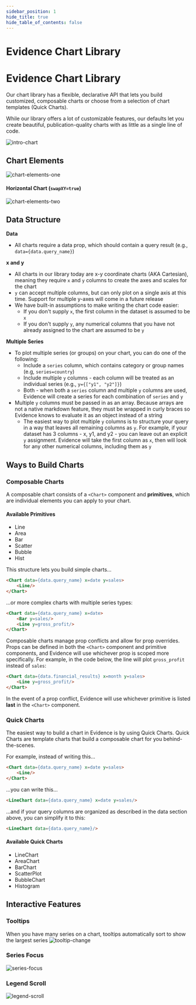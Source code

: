 ```yaml
---
sidebar_position: 1
hide_title: true
hide_table_of_contents: false
---
```


# Evidence Chart Library

<h1 class="community-header"><span class="gradient">Evidence Chart Library</span></h1>

Our chart library has a flexible, declarative API that lets you build customized, composable charts or choose from a selection of chart templates (Quick Charts). 

While our library offers a lot of customizable features, our defaults let you create beautiful, publication-quality charts with as little as a single line of code.

<div style={{textAlign: 'center'}}>

![intro-chart](/img/exg-intro-chart.svg)

</div>

## Chart Elements

![chart-elements-one](/img/chart-elements-one.png)

#### Horizontal Chart (`swapXY=true`)

![chart-elements-two](/img/chart-elements-two.png)


## Data Structure

**Data**
- All charts require a data prop, which should contain a query result (e.g., `data={data.query_name}`)

**x and y**
- All charts in our library today are x-y coordinate charts (AKA Cartesian), meaning they require `x` and `y` columns to create the axes and scales for the chart
- `y` can accept multiple columns, but can only plot on a single axis at this time. Support for multiple y-axes will come in a future release
- We have built-in assumptions to make writing the chart code easier:
  - If you don't supply `x`, the first column in the dataset is assumed to be `x` 
  - If you don't supply `y`, any numerical columns that you have not already assigned to the chart are assumed to be `y`

**Multiple Series**
- To plot multiple series (or groups) on your chart, you can do one of the following:
  - Include a `series` column, which contains category or group names (e.g, `series=country`)
  - Include multiple `y` columns - each column will be treated as an individual series (e.g., `y={["y1", "y2"]}`)
  - Both - when both a `series` column and multiple `y` columns are used, Evidence will create a series for each combination of `series` and `y`
- Multiple `y` columns must be passed in as an array. Because arrays are not a native markdown feature, they must be wrapped in curly braces so Evidence knows to evaluate it as an object instead of a string
  - The easiest way to plot multiple `y` columns is to structure your query in a way that leaves all remaining columns as `y`. For example, if your dataset has 3 columns - x, y1, and y2 - you can leave out an explicit `y` assignment. Evidence will take the first column as `x`, then will look for any other numerical columns, including them as `y`


## Ways to Build Charts

### Composable Charts
A composable chart consists of a `<Chart>` component and **primitives**, which are individual elements you can apply to your chart.

#### Available Primitives
- Line
- Area
- Bar
- Scatter
- Bubble
- Hist


This structure lets you build simple charts...
```html
<Chart data={data.query_name} x=date y=sales>
    <Line/>
</Chart>
```

...or more complex charts with multiple series types:
```html
<Chart data={data.query_name} x=date>
    <Bar y=sales/>
    <Line y=gross_profit/>
</Chart>
```

Composable charts manage prop conflicts and allow for prop overrides. Props can be defined in both the `<Chart>` component and primitive components, and Evidence will use whichever prop is scoped more specifically. For example, in the code below, the line will plot `gross_profit` instead of `sales`:

```html
<Chart data={data.financial_results} x=month y=sales>
    <Line y=gross_profit/>
</Chart>
```

In the event of a prop conflict, Evidence will use whichever primitive is listed **last** in the `<Chart>` component.

### Quick Charts
The easiest way to build a chart in Evidence is by using Quick Charts. Quick Charts are template charts that build a composable chart for you behind-the-scenes.

For example, instead of writing this...
```markdown
<Chart data={data.query_name} x=date y=sales>
    <Line/>
</Chart>
```

...you can write this...
```markdown
<LineChart data={data.query_name} x=date y=sales/>
```

...and if your query columns are organized as described in the data section above, you can simplify it to this:
```markdown
<LineChart data={data.query_name}/>
```

#### Available Quick Charts
- LineChart
- AreaChart
- BarChart
- ScatterPlot
- BubbleChart
- Histogram


## Interactive Features

### Tooltips
When you have many series on a chart, tooltips automatically sort to show the largest series
![tooltip-change](/img/tooltip-change.gif)

### Series Focus
![series-focus](/img/series-focus.gif)

### Legend Scroll
![legend-scroll](/img/legend-scroll.gif)
